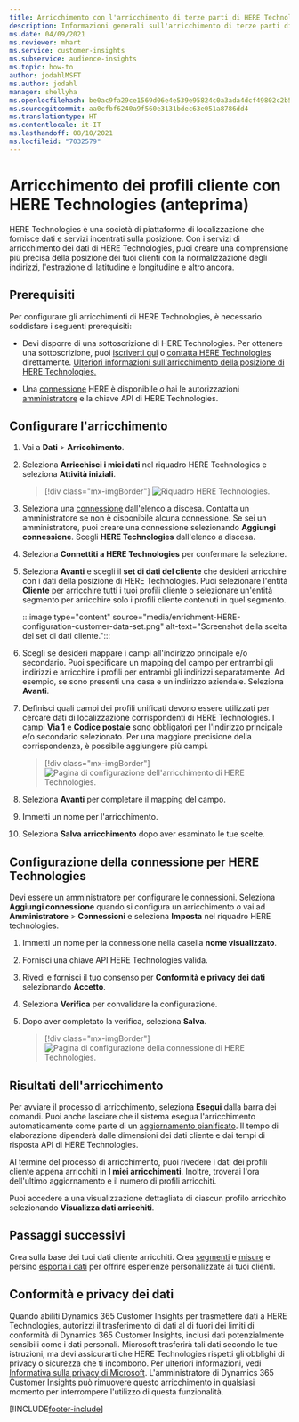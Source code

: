 ```yaml
---
title: Arricchimento con l'arricchimento di terze parti di HERE Technologies
description: Informazioni generali sull'arricchimento di terze parti di HERE Technologies.
ms.date: 04/09/2021
ms.reviewer: mhart
ms.service: customer-insights
ms.subservice: audience-insights
ms.topic: how-to
author: jodahlMSFT
ms.author: jodahl
manager: shellyha
ms.openlocfilehash: be0ac9fa29ce1569d06e4e539e95824c0a3ada4dcf49802c2b574e9d91730630
ms.sourcegitcommit: aa0cfbf6240a9f560e3131bdec63e051a8786dd4
ms.translationtype: HT
ms.contentlocale: it-IT
ms.lasthandoff: 08/10/2021
ms.locfileid: "7032579"
---
```

# <a name="enrichment-of-customer-profiles-with-here-technologies-preview"></a>Arricchimento dei profili cliente con HERE Technologies (anteprima)

HERE Technologies è una società di piattaforme di localizzazione che fornisce dati e servizi incentrati sulla posizione. Con i servizi di arricchimento dei dati di HERE Technologies, puoi creare una comprensione più precisa della posizione dei tuoi clienti con la normalizzazione degli indirizzi, l'estrazione di latitudine e longitudine e altro ancora.

## <a name="prerequisites"></a>Prerequisiti

Per configurare gli arricchimenti di HERE Technologies, è necessario soddisfare i seguenti prerequisiti:

- Devi disporre di una sottoscrizione di HERE Technologies. Per ottenere una sottoscrizione, puoi [iscriverti qui](https://developer.here.com/sign-up?utm_medium=referral&utm_source=Microsoft-Dynamics-CI&create=Freemium-Basic) o [contatta HERE Technologies](https://developer.here.com/help?utm_medium=referral&utm_source=Microsoft-Dynamics-CI#how-can-we-help-you) direttamente. [Ulteriori informazioni sull'arricchimento della posizione di HERE Technologies.](https://developer.here.com/location-enrichment?cid=Dev-MicrosoftDynamics-DB-0-Dev-&utm_source=MicrosoftDynamics&utm_medium=referral&utm_campaign=Online_Dev_ReferralMicrosoft)

- Una [connessione](connections.md) HERE è disponibile *o* hai le autorizzazioni [amministratore](permissions.md#administrator) e la chiave API di HERE Technologies.

## <a name="configure-the-enrichment"></a>Configurare l'arricchimento

1. Vai a **Dati** > **Arricchimento**. 

1. Seleziona **Arricchisci i miei dati** nel riquadro HERE Technologies e seleziona **Attività iniziali**.

   > [!div class="mx-imgBorder"]
   > ![Riquadro HERE Technologies.](media/HERE-tile.png "Riquadro HERE Technologies")

1. Seleziona una [connessione](connections.md) dall'elenco a discesa. Contatta un amministratore se non è disponibile alcuna connessione. Se sei un amministratore, puoi creare una connessione selezionando **Aggiungi connessione**. Scegli **HERE Technologies** dall'elenco a discesa. 

1. Seleziona **Connettiti a HERE Technologies** per confermare la selezione.

1.  Seleziona **Avanti** e scegli il **set di dati del cliente** che desideri arricchire con i dati della posizione di HERE Technologies. Puoi selezionare l'entità **Cliente** per arricchire tutti i tuoi profili cliente o selezionare un'entità segmento per arricchire solo i profili cliente contenuti in quel segmento.

    :::image type="content" source="media/enrichment-HERE-configuration-customer-data-set.png" alt-text="Screenshot della scelta del set di dati cliente.":::

1. Scegli se desideri mappare i campi all'indirizzo principale e/o secondario. Puoi specificare un mapping del campo per entrambi gli indirizzi e arricchire i profili per entrambi gli indirizzi separatamente. Ad esempio, se sono presenti una casa e un indirizzo aziendale. Seleziona **Avanti**.

1. Definisci quali campi dei profili unificati devono essere utilizzati per cercare dati di localizzazione corrispondenti di HERE Technologies. I campi **Via 1** e **Codice postale** sono obbligatori per l'indirizzo principale e/o secondario selezionato. Per una maggiore precisione della corrispondenza, è possibile aggiungere più campi.

   > [!div class="mx-imgBorder"]
   > ![Pagina di configurazione dell'arricchimento di HERE Technologies.](media/enrichment-HERE-configuration.png "Pagina di configurazione dell'arricchimento di HERE Technologies")

1. Seleziona **Avanti** per completare il mapping del campo.

1. Immetti un nome per l'arricchimento. 

1. Seleziona **Salva arricchimento** dopo aver esaminato le tue scelte.

## <a name="configure-the-connection-for-here-technologies"></a>Configurazione della connessione per HERE Technologies 

Devi essere un amministratore per configurare le connessioni. Seleziona **Aggiungi connessione** quando si configura un arricchimento *o* vai ad **Amministratore** > **Connessioni** e seleziona **Imposta** nel riquadro HERE technologies.

1. Immetti un nome per la connessione nella casella **nome visualizzato**.

1. Fornisci una chiave API HERE Technologies valida.

1. Rivedi e fornisci il tuo consenso per **Conformità e privacy dei dati** selezionando **Accetto**.

1. Seleziona **Verifica** per convalidare la configurazione.

1. Dopo aver completato la verifica, seleziona **Salva**.

   > [!div class="mx-imgBorder"]
   > ![Pagina di configurazione della connessione di HERE Technologies.](media/enrichment-HERE-connection.png "Pagina di configurazione della connessione di HERE technologies")

## <a name="enrichment-results"></a>Risultati dell'arricchimento

Per avviare il processo di arricchimento, seleziona **Esegui** dalla barra dei comandi. Puoi anche lasciare che il sistema esegua l'arricchimento automaticamente come parte di un [aggiornamento pianificato](system.md#schedule-tab). Il tempo di elaborazione dipenderà dalle dimensioni dei dati cliente e dai tempi di risposta API di HERE Technologies.

Al termine del processo di arricchimento, puoi rivedere i dati dei profili cliente appena arricchiti in **I miei arricchimenti**. Inoltre, troverai l'ora dell'ultimo aggiornamento e il numero di profili arricchiti.

Puoi accedere a una visualizzazione dettagliata di ciascun profilo arricchito selezionando **Visualizza dati arricchiti**.

## <a name="next-steps"></a>Passaggi successivi

Crea sulla base dei tuoi dati cliente arricchiti. Crea [segmenti](segments.md) e [misure](measures.md) e persino [esporta i dati](export-destinations.md) per offrire esperienze personalizzate ai tuoi clienti.

## <a name="data-privacy-and-compliance"></a>Conformità e privacy dei dati

Quando abiliti Dynamics 365 Customer Insights per trasmettere dati a HERE Technologies, autorizzi il trasferimento di dati al di fuori dei limiti di conformità di Dynamics 365 Customer Insights, inclusi dati potenzialmente sensibili come i dati personali. Microsoft trasferirà tali dati secondo le tue istruzioni, ma devi assicurarti che HERE Technologies rispetti gli obblighi di privacy o sicurezza che ti incombono. Per ulteriori informazioni, vedi [Informativa sulla privacy di Microsoft](https://go.microsoft.com/fwlink/?linkid=396732).
L'amministratore di Dynamics 365 Customer Insights può rimuovere questo arricchimento in qualsiasi momento per interrompere l'utilizzo di questa funzionalità.


[!INCLUDE[footer-include](../includes/footer-banner.md)]
